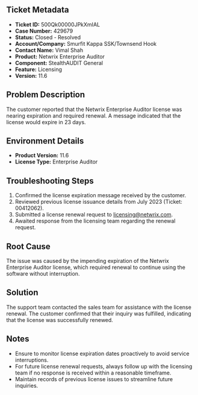## Ticket Metadata
- **Ticket ID:** 500Qk00000JPkXmIAL
- **Case Number:** 429679
- **Status:** Closed - Resolved
- **Account/Company:** Smurfit Kappa SSK/Townsend Hook
- **Contact Name:** Vimal Shah
- **Product:** Netwrix Enterprise Auditor
- **Component:** StealthAUDIT General
- **Feature:** Licensing
- **Version:** 11.6

## Problem Description
The customer reported that the Netwrix Enterprise Auditor license was nearing expiration and required renewal. A message indicated that the license would expire in 23 days.

## Environment Details
- **Product Version:** 11.6
- **License Type:** Enterprise Auditor

## Troubleshooting Steps
1. Confirmed the license expiration message received by the customer.
2. Reviewed previous license issuance details from July 2023 (Ticket: 00412062).
3. Submitted a license renewal request to licensing@netwrix.com.
4. Awaited response from the licensing team regarding the renewal request.

## Root Cause
The issue was caused by the impending expiration of the Netwrix Enterprise Auditor license, which required renewal to continue using the software without interruption.

## Solution
The support team contacted the sales team for assistance with the license renewal. The customer confirmed that their inquiry was fulfilled, indicating that the license was successfully renewed.

## Notes
- Ensure to monitor license expiration dates proactively to avoid service interruptions.
- For future license renewal requests, always follow up with the licensing team if no response is received within a reasonable timeframe.
- Maintain records of previous license issues to streamline future inquiries.